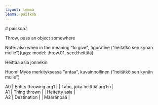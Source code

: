 ```yaml
---
layout: lemma
lemma: paiskoa
---
```


<div class="sense">
# <span class="sensename">paiskoa.1</span>

<span class="description">Throw, pass an object somewhere</span>

Note: also when in the meaning "to give", figurative ("heitätkö sen kynän mulle")(tags: model: throw.01, seed:heittää)

<span class="description">Heittää asia jonnekin</span>

Huom! Myös merkityksessä "antaa", kuvainnollinen ("heitätkö sen kynän mulle")

A0 | Entity throwing arg1 |   | Taho, joka heittää arg1:n |  
A1 | Thing thrown |   | Heitetty asia |  
A2 | Destination |   | Määränpää |  

</div>

